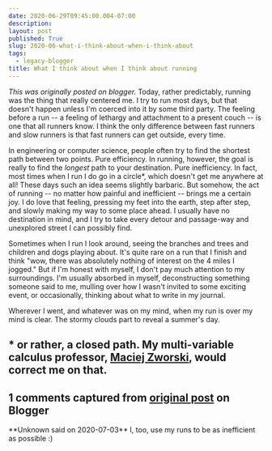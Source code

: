 ```yaml
---
date: 2020-06-29T09:45:00.004-07:00
description: 
layout: post
published: True
slug: 2020-06-what-i-think-about-when-i-think-about
tags:
  - legacy-blogger
title: What I think about when I think about running
---
```


*This was originally posted on blogger.*
Today, rather predictably, running was the thing that really centered me. I try to run most days, but that doesn't happen unless I'm coerced into it by some third party. The feeling before a run -- a feeling of lethargy and attachment to a present couch -- is one that all runners know. I think the only difference between fast runners and slow runners is that fast runners can get outside, every time.  

  

In engineering or computer science, people often try to find the shortest path between two points. Pure efficiency. In running, however, the goal is really to find the *longest* path to your destination. Pure inefficiency. In fact, most times when I run I do go in a circle\*, which doesn't get me anywhere at all! These days such an idea seems slightly barbaric. But somehow, the act of running -- no matter how painful and inefficient -- brings me a certain joy. I do love that feeling, pressing my feet into the earth, step after step, and slowly making my way to some place ahead. I usually have no destination in mind, and I try to take every detour and passage-way and unexplored street I can possibly find.  

  

Sometimes when I run I look around, seeing the branches and trees and children and dogs playing about. It's quite rare on a run that I finish and think "wow, there was absolutely nothing of interest on the 4 miles I jogged." But if I'm honest with myself, I don't pay much attention to my surroundings. I'm usually absorbed in myself, deconstructing something someone said to me, mulling over how I wasn't invited to some exciting event, or occasionally, thinking about what to write in my journal.  

  

Wherever I went, and whatever was on my mind, when my run is over my mind is clear. The stormy clouds part to reveal a summer's day.  

  

\* or rather, a closed path. My multi-variable calculus professor, [Maciej Zworski](https://math.berkeley.edu/~zworski/), would correct me on that.
---
## 1 comments captured from [original post](https://www.rohanprasad.org/2020/06/what-i-think-about-when-i-think-about.html) on Blogger
\*\*Unknown said on 2020-07-03\*\*
I, too, use my runs to be as inefficient as possible :)
